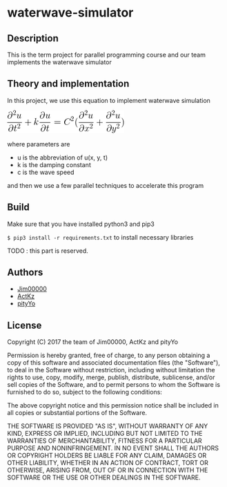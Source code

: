 # waterwave-simulator

## Description 

This is the term project for parallel programming course and our team implements the waterwave simulator

## Theory and implementation

In this project, we use this equation to implement waterwave
simulation

![$\frac{\partial^2{u}}{\partial{t^2}} + k\frac{\partial{u}}{\partial{t}} = c^2(\frac{\partial^2{u}}{\partial{x^2}} + \frac{\partial^2{u}}{\partial{y^2}})$](imgs/formula.png)

where parameters are

- u is the abbreviation of u(x, y, t)
- k is the damping constant
- c is the wave speed

and then we use a few parallel techniques to accelerate this program

## Build 

Make sure that you have installed python3 and pip3

`$ pip3 install -r requirements.txt` to install necessary libraries

TODO : this part is reserved.

## Authors

- [Jim00000](https://github.com/Jim00000)
- [ActKz](https://github.com/ActKz)
- [pityYo](https://github.com/pityYo)

## License

Copyright (C) 2017 the team of Jim00000, ActKz and pityYo

Permission is hereby granted, free of charge, to any person obtaining a copy of this software and associated documentation files (the "Software"), to deal in the Software without restriction, including without limitation the rights to use, copy, modify, merge, publish, distribute, sublicense, and/or sell copies of the Software, and to permit persons to whom the Software is furnished to do so, subject to the following conditions:

The above copyright notice and this permission notice shall be included in all copies or substantial portions of the Software.

THE SOFTWARE IS PROVIDED "AS IS", WITHOUT WARRANTY OF ANY KIND, EXPRESS OR IMPLIED, INCLUDING BUT NOT LIMITED TO THE WARRANTIES OF MERCHANTABILITY, FITNESS FOR A PARTICULAR PURPOSE AND NONINFRINGEMENT. IN NO EVENT SHALL THE AUTHORS OR COPYRIGHT HOLDERS BE LIABLE FOR ANY CLAIM, DAMAGES OR OTHER LIABILITY, WHETHER IN AN ACTION OF CONTRACT, TORT OR OTHERWISE, ARISING FROM, OUT OF OR IN CONNECTION WITH THE SOFTWARE OR THE USE OR OTHER DEALINGS IN THE SOFTWARE.
